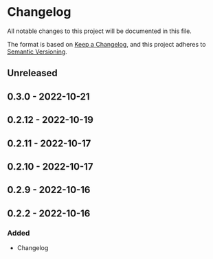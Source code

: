# Changelog

All notable changes to this project will be documented in this file.

The format is based on [Keep a Changelog](https://keepachangelog.com/en/1.0.0/),
and this project adheres to [Semantic Versioning](https://semver.org/spec/v2.0.0.html).

## Unreleased

## 0.3.0 - 2022-10-21

## 0.2.12 - 2022-10-19

## 0.2.11 - 2022-10-17

## 0.2.10 - 2022-10-17

## 0.2.9 - 2022-10-16

## 0.2.2 - 2022-10-16
### Added
- Changelog
